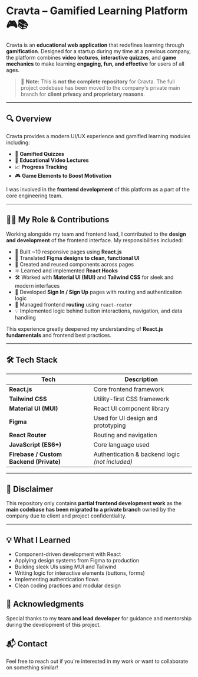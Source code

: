 # Cravta – Gamified Learning Platform 🎮📚

Cravta is an **educational web application** that redefines learning through **gamification**. Designed for a startup during my time at a previous company, the platform combines **video lectures**, **interactive quizzes**, and **game mechanics** to make learning **engaging, fun, and effective** for users of all ages.

> 🚨 **Note:** This is **not the complete repository** for Cravta. The full project codebase has been moved to the company's private main branch for **client privacy and proprietary reasons**.

---

## 🔍 Overview

Cravta provides a modern UI/UX experience and gamified learning modules including:

- 🎯 **Gamified Quizzes**
- 🎥 **Educational Video Lectures**
- 📈 **Progress Tracking**
- 🎮 **Game Elements to Boost Motivation**

I was involved in the **frontend development** of this platform as a part of the core engineering team.

---

## 🧑‍💻 My Role & Contributions

Working alongside my team and frontend lead, I contributed to the **design and development** of the frontend interface. My responsibilities included:

- 🔧 Built ~10 responsive pages using **React.js**
- 🎨 Translated **Figma designs to clean, functional UI**
- 🧩 Created and reused components across pages
- ⚛️ Learned and implemented **React Hooks**
- 🛠️ Worked with **Material UI (MUI)** and **Tailwind CSS** for sleek and modern interfaces
- 🔐 Developed **Sign In / Sign Up** pages with routing and authentication logic
- 🔁 Managed frontend **routing** using `react-router`
- 💡 Implemented logic behind button interactions, navigation, and data handling

This experience greatly deepened my understanding of **React.js fundamentals** and frontend best practices.

---

## 🛠️ Tech Stack

| Tech | Description |
|------|-------------|
| **React.js** | Core frontend framework |
| **Tailwind CSS** | Utility-first CSS framework |
| **Material UI (MUI)** | React UI component library |
| **Figma** | Used for UI design and prototyping |
| **React Router** | Routing and navigation |
| **JavaScript (ES6+)** | Core language used |
| **Firebase / Custom Backend (Private)** | Authentication & backend logic *(not included)* |

---

## 🚧 Disclaimer

This repository only contains **partial frontend development work** as the **main codebase has been migrated to a private branch** owned by the company due to client and project confidentiality.

---

## 💡 What I Learned

- Component-driven development with React
- Applying design systems from Figma to production
- Building sleek UIs using MUI and Tailwind
- Writing logic for interactive elements (buttons, forms)
- Implementing authentication flows
- Clean coding practices and modular design



## 🤝 Acknowledgments

Special thanks to my **team and lead developer** for guidance and mentorship during the development of this project.



## 📬 Contact

Feel free to reach out if you're interested in my work or want to collaborate on something similar!






 
 
